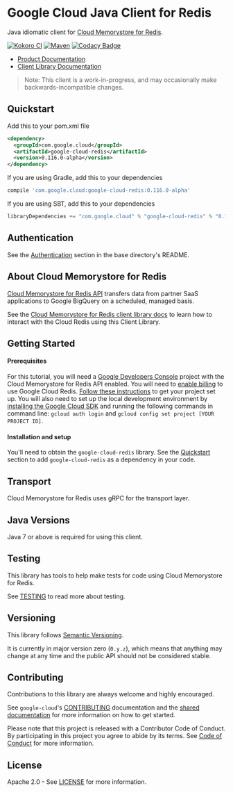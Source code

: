 Google Cloud Java Client for Redis
==================================

Java idiomatic client for [Cloud Memorystore for Redis][cloud-redis].

[![Kokoro CI](http://storage.googleapis.com/cloud-devrel-public/java/badges/google-cloud-java/master.svg)](http://storage.googleapis.com/cloud-devrel-public/java/badges/google-cloud-java/master.html)
[![Maven](https://img.shields.io/maven-central/v/com.google.cloud/google-cloud-redis.svg)]( https://img.shields.io/maven-central/v/com.google.cloud/google-cloud-redis.svg)
[![Codacy Badge](https://api.codacy.com/project/badge/grade/9da006ad7c3a4fe1abd142e77c003917)](https://www.codacy.com/app/mziccard/google-cloud-java)

- [Product Documentation][redis-product-docs]
- [Client Library Documentation][redis-client-lib-docs]

> Note: This client is a work-in-progress, and may occasionally
> make backwards-incompatible changes.

Quickstart
----------

Add this to your pom.xml file
```xml
<dependency>
  <groupId>com.google.cloud</groupId>
  <artifactId>google-cloud-redis</artifactId>
  <version>0.116.0-alpha</version>
</dependency>
```
If you are using Gradle, add this to your dependencies
```Groovy
compile 'com.google.cloud:google-cloud-redis:0.116.0-alpha'
```
If you are using SBT, add this to your dependencies
```Scala
libraryDependencies += "com.google.cloud" % "google-cloud-redis" % "0.116.0-alpha"
```

Authentication
--------------

See the [Authentication](https://github.com/googleapis/google-cloud-java#authentication) section in the base directory's README.

About Cloud Memorystore for Redis
--------------------------

[Cloud Memorystore for Redis API][cloud-redis] transfers data from partner
SaaS applications to Google BigQuery on a scheduled, managed basis.

See the [Cloud Memorystore for Redis client library docs][redis-client-lib-docs] to learn how to interact with the
Cloud Redis using this Client Library.

Getting Started
---------------
#### Prerequisites
For this tutorial, you will need a
[Google Developers Console](https://console.developers.google.com/) project with the Cloud Memorystore for Redis API
enabled. You will need to [enable billing](https://support.google.com/cloud/answer/6158867?hl=en) to
use Google Cloud Redis.
[Follow these instructions](https://cloud.google.com/resource-manager/docs/creating-managing-projects) to get your
project set up. You will also need to set up the local development environment by [installing the
Google Cloud SDK](https://cloud.google.com/sdk/) and running the following commands in command line:
`gcloud auth login` and `gcloud config set project [YOUR PROJECT ID]`.

#### Installation and setup
You'll need to obtain the `google-cloud-redis` library.  See the [Quickstart](#quickstart) section
to add `google-cloud-redis` as a dependency in your code.

Transport
---------
Cloud Memorystore for Redis uses gRPC for the transport layer.

Java Versions
-------------

Java 7 or above is required for using this client.

Testing
-------

This library has tools to help make tests for code using Cloud Memorystore for Redis.

See [TESTING] to read more about testing.

Versioning
----------

This library follows [Semantic Versioning](http://semver.org/).

It is currently in major version zero (``0.y.z``), which means that anything
may change at any time and the public API should not be considered
stable.

Contributing
------------

Contributions to this library are always welcome and highly encouraged.

See `google-cloud`'s [CONTRIBUTING] documentation and the [shared documentation](https://github.com/googleapis/google-cloud-common/blob/master/contributing/readme.md#how-to-contribute-to-gcloud) for more information on how to get started.

Please note that this project is released with a Contributor Code of Conduct. By participating in this project you agree to abide by its terms. See [Code of Conduct][code-of-conduct] for more information.

License
-------

Apache 2.0 - See [LICENSE] for more information.


[CONTRIBUTING]:https://github.com/googleapis/google-cloud-java/blob/master/CONTRIBUTING.md
[code-of-conduct]:https://github.com/googleapis/google-cloud-java/blob/master/CODE_OF_CONDUCT.md#contributor-code-of-conduct
[LICENSE]: https://github.com/googleapis/google-cloud-java/blob/master/LICENSE
[TESTING]: https://github.com/googleapis/google-cloud-java/blob/master/TESTING.md#testing-code-that-uses-redis

[cloud-redis]: https://cloud.google.com/memorystore/
[redis-product-docs]: https://cloud.google.com/memorystore/docs/redis/
[redis-client-lib-docs]: https://googleapis.dev/java/google-cloud-clients/latest/index.html?com/google/cloud/redis/v1/package-summary.html
